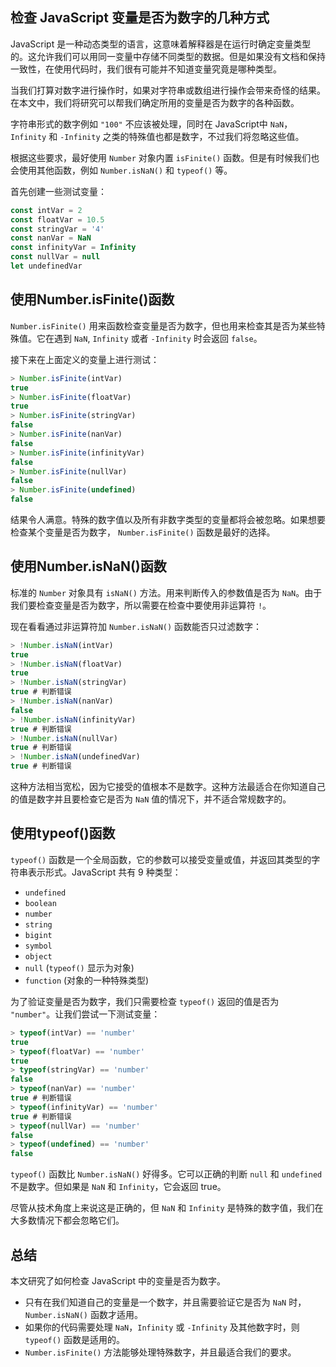 ## 检查 JavaScript 变量是否为数字的几种方式

JavaScript 是一种动态类型的语言，这意味着解释器是在运行时确定变量类型的。这允许我们可以用同一变量中存储不同类型的数据。但是如果没有文档和保持一致性，在使用代码时，我们很有可能并不知道变量究竟是哪种类型。

当我们打算对数字进行操作时，如果对字符串或数组进行操作会带来奇怪的结果。在本文中，我们将研究可以帮我们确定所用的变量是否为数字的各种函数。

字符串形式的数字例如 `"100"` 不应该被处理，同时在 JavaScript中 `NaN`，`Infinity` 和  `-Infinity` 之类的特殊值也都是数字，不过我们将忽略这些值。

根据这些要求，最好使用 `Number` 对象内置  `isFinite()` 函数。但是有时候我们也会使用其他函数，例如  `Number.isNaN()` 和 `typeof()` 等。

首先创建一些测试变量：

```javascript
const intVar = 2
const floatVar = 10.5
const stringVar = '4'
const nanVar = NaN
const infinityVar = Infinity
const nullVar = null
let undefinedVar
```

## 使用Number.isFinite()函数

`Number.isFinite()` 用来函数检查变量是否为数字，但也用来检查其是否为某些特殊值。它在遇到 `NaN`, `Infinity` 或者  `-Infinity` 时会返回 `false`。

接下来在上面定义的变量上进行测试：

```javascript
> Number.isFinite(intVar)
true
> Number.isFinite(floatVar)
true
> Number.isFinite(stringVar)
false
> Number.isFinite(nanVar)
false
> Number.isFinite(infinityVar)
false
> Number.isFinite(nullVar)
false
> Number.isFinite(undefined)
false
```

结果令人满意。特殊的数字值以及所有非数字类型的变量都将会被忽略。如果想要检查某个变量是否为数字，  `Number.isFinite()` 函数是最好的选择。

## 使用Number.isNaN()函数

标准的 `Number` 对象具有 `isNaN()` 方法。用来判断传入的参数值是否为 `NaN`。由于我们要检查变量是否为数字，所以需要在检查中要使用非运算符 `!`。

现在看看通过非运算符加 `Number.isNaN()` 函数能否只过滤数字：

```javascript
> !Number.isNaN(intVar)
true
> !Number.isNaN(floatVar)
true
> !Number.isNaN(stringVar)
true # 判断错误
> !Number.isNaN(nanVar)
false
> !Number.isNaN(infinityVar)
true # 判断错误
> !Number.isNaN(nullVar)
true # 判断错误
> !Number.isNaN(undefinedVar)
true # 判断错误
```

这种方法相当宽松，因为它接受的值根本不是数字。这种方法最适合在你知道自己的值是数字并且要检查它是否为 `NaN` 值的情况下，并不适合常规数字的。

## 使用typeof()函数

`typeof()` 函数是一个全局函数，它的参数可以接受变量或值，并返回其类型的字符串表示形式。JavaScript 共有 9 种类型：

- `undefined`
- `boolean`
- `number`
- `string`
- `bigint`
- `symbol`
- `object`
- `null` (`typeof()` 显示为对象)
- `function` (对象的一种特殊类型)

为了验证变量是否为数字，我们只需要检查 `typeof()` 返回的值是否为 `"number"`。让我们尝试一下测试变量：

```javascript
> typeof(intVar) == 'number'
true
> typeof(floatVar) == 'number'
true
> typeof(stringVar) == 'number'
false
> typeof(nanVar) == 'number'
true # 判断错误
> typeof(infinityVar) == 'number'
true # 判断错误
> typeof(nullVar) == 'number'
false
> typeof(undefined) == 'number'
false
```

`typeof()` 函数比 `Number.isNaN()` 好得多。它可以正确的判断 `null` 和 `undefined` 不是数字。但如果是 `NaN` 和 `Infinity`，它会返回 true。

尽管从技术角度上来说这是正确的，但 `NaN` 和 `Infinity` 是特殊的数字值，我们在大多数情况下都会忽略它们。

## 总结

本文研究了如何检查 JavaScript 中的变量是否为数字。

- 只有在我们知道自己的变量是一个数字，并且需要验证它是否为 `NaN` 时，`Number.isNaN()` 函数才适用。
- 如果你的代码需要处理 `NaN`，`Infinity` 或 `-Infinity` 及其他数字时，则 `typeof()` 函数是适用的。
- `Number.isFinite()` 方法能够处理特殊数字，并且最适合我们的要求。